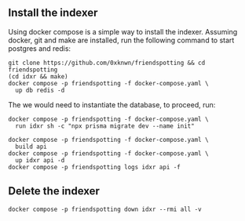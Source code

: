 ## Install the indexer

Using docker compose is a simple way to install the indexer. Assuming docker, 
git and make are installed, run the following command to start postgres and
redis:

```shell
git clone https://github.com/0xknwn/friendspotting && cd friendspotting
(cd idxr && make)
docker compose -p friendspotting -f docker-compose.yaml \
  up db redis -d
```

The we would need to instantiate the database, to proceed, run:

```shell
docker compose -p friendspotting -f docker-compose.yaml \
  run idxr sh -c "npx prisma migrate dev --name init"
```

```shell
docker compose -p friendspotting -f docker-compose.yaml \
  build api
docker compose -p friendspotting -f docker-compose.yaml \
  up idxr api -d
docker compose -p friendspotting logs idxr api -f
```

## Delete the indexer

```shell
docker compose -p friendspotting down idxr --rmi all -v
```
